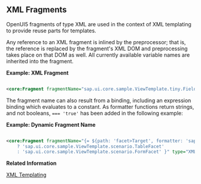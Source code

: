 <!-- loio65da02badf704e03a4fd6bd4c5aba8f4 -->

## XML Fragments

OpenUI5 fragments of type XML are used in the context of XML templating to provide reuse parts for templates.

Any reference to an XML fragment is inlined by the preprocessor; that is, the reference is replaced by the fragment's XML DOM and preprocessing takes place on that DOM as well. All currently available variable names are inherited into the fragment.

**Example: XML Fragment**

```xml

<core:Fragment fragmentName="sap.ui.core.sample.ViewTemplate.tiny.Field" type="XML"/>
```

The fragment name can also result from a binding, including an expression binding which evaluates to a constant. As formatter functions return strings, and not booleans, `=== 'true'` has been added in the following example:

**Example: Dynamic Fragment Name**

```xml

<core:Fragment fragmentName="{= ${path: 'facet>Target', formatter: 'sap.ui.model.odata.AnnotationHelper.isMultiple'} === 'true'
    ? 'sap.ui.core.sample.ViewTemplate.scenario.TableFacet'
    : 'sap.ui.core.sample.ViewTemplate.scenario.FormFacet' }" type="XML"/>
```

**Related Information**  


[XML Templating](xml-templating-5ee619f.md "The XML templating concept enables you to use an XML view as a template. This template is transformed by an XML preprocessor on the source level, the XML DOM, at runtime just before an OpenUI5 control tree is created from the XML source.")

